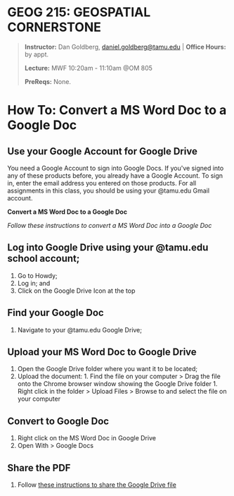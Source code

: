 # GEOG 215: GEOSPATIAL CORNERSTONE
>
>**Instructor:** Dan Goldberg, daniel.goldberg@tamu.edu | **Office Hours:** by appt.
>
>**Lecture:** MWF 10:20am - 11:10am @OM 805
>
>**PreReqs:** None.
> 

# How To: Convert a MS Word Doc to a Google Doc

## Use your Google Account for Google Drive

You need a Google Account to sign into Google Docs. If you've signed into any of these products before, you already have a Google Account. To sign in, enter the email address you entered on those products. For all assignments in this class, you should be using your @tamu.edu Gmail account.

**Convert a MS Word Doc to a Google Doc**

*Follow these instructions to convert a MS Word Doc into a Google Doc*


## Log into Google Drive using your @tamu.edu school account;
1.  Go to Howdy;
1.  Log in; and
1.  Click on the Google Drive Icon at the top

## Find your Google Doc
1.  Navigate to your @tamu.edu Google Drive;  

## Upload your MS Word Doc to Google Drive
1. Open the Google Drive folder where you want it to be located;
2. Upload the document:
        1. Find the file on your computer > Drag the file onto the Chrome browser window showing the Google Drive folder
        1. Right click in the folder > Upload Files > Browse to and select the file on your computer

## Convert to Google Doc
1. Right click on the MS Word Doc in Google Drive
2. Open With > Google Docs


## Share the PDF 
1. Follow [these instructions to share the Google Drive file](https://github.tamu.edu/TAMU-GEOG-215-GeospatialCornerstone/GEOG-215-GeospatialCornerstone/blob/master/HowTos/shareAGoogleDriveFile.md)
